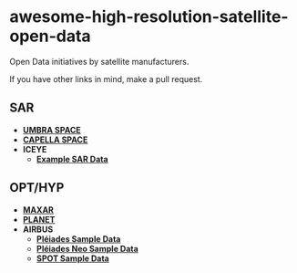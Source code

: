 # awesome-high-resolution-satellite-open-data
Open Data initiatives by satellite manufacturers.

If you have other links in mind, make a pull request.

## SAR
- [**UMBRA SPACE**](https://umbra.space/open-data/)
- [**CAPELLA SPACE**](https://www.capellaspace.com/earth-observation/gallery)
- **ICEYE**
  - [**Example SAR Data**](https://www.iceye.com/resources/datasets)

## OPT/HYP
- [**MAXAR**](https://www.maxar.com/open-data)
- [**PLANET**](https://www.planet.com/data/stac/browser/?.language=en)
- **AIRBUS**
  - [**Pléiades Sample Data**](https://earth.esa.int/eogateway/missions/pleiades/sample-data)
  - [**Pléiades Neo Sample Data**](https://earth.esa.int/eogateway/missions/pleiades-neo/sample-data)
  - [**SPOT Sample Data**](https://earth.esa.int/eogateway/missions/spot-6/sample-data)
